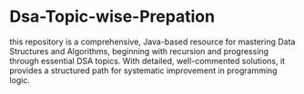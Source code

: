 # Dsa-Topic-wise-Prepation
this repository is a comprehensive, Java-based resource for mastering Data Structures and Algorithms, beginning with recursion and progressing through essential DSA topics. With detailed, well-commented solutions, it provides a structured path for systematic improvement in programming logic.
